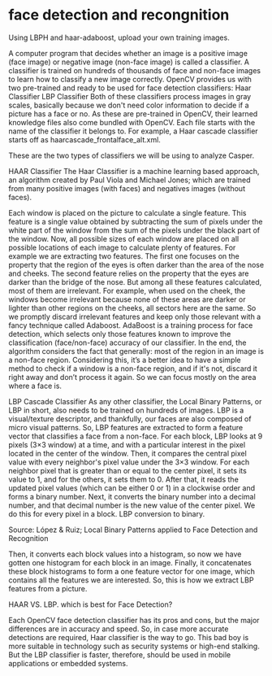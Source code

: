 # face detection and recongnition
Using LBPH and haar-adaboost, upload your own training images.

A computer program that decides whether an image is a positive image (face image) or negative image (non-face image) is called a classifier. A classifier is trained on hundreds of thousands of face and non-face images to learn how to classify a new image correctly. OpenCV provides us with two pre-trained and ready to be used for face detection classifiers:
Haar Classifier
LBP Classifier
Both of these classifiers process images in gray scales, basically because we don't need color information to decide if a picture has a face or no. As these are pre-trained in OpenCV, their learned knowledge files also come bundled with OpenCV.
Each file starts with the name of the classifier it belongs to. For example, a Haar cascade classifier starts off as haarcascade_frontalface_alt.xml.

These are the two types of classifiers we will be using to analyze Casper.

HAAR Classifier
The Haar Classifier is a machine learning based approach, an algorithm created by Paul Viola and Michael Jones; which are trained from many positive images (with faces) and negatives images (without faces).

Each window is placed on the picture to calculate a single feature. This feature is a single value obtained by subtracting the sum of pixels under the white part of the window from the sum of the pixels under the black part of the window.
Now, all possible sizes of each window are placed on all possible locations of each image to calculate plenty of features.
For example we are extracting two features. The first one focuses on the property that the region of the eyes is often darker than the area of the nose and cheeks. The second feature relies on the property that the eyes are darker than the bridge of the nose.
But among all these features calculated, most of them are irrelevant. For example, when used on the cheek, the windows become irrelevant because none of these areas are darker or lighter than other regions on the cheeks, all sectors here are the same.
So we promptly discard irrelevant features and keep only those relevant with a fancy technique called Adaboost. AdaBoost is a training process for face detection, which selects only those features known to improve the classification (face/non-face) accuracy of our classifier.
In the end, the algorithm considers the fact that generally: most of the region in an image is a non-face region. Considering this, it’s a better idea to have a simple method to check if a window is a non-face region, and if it's not, discard it right away and don’t process it again. So we can focus mostly on the area where a face is.

LBP Cascade Classifier
As any other classifier, the Local Binary Patterns, or LBP in short, also needs to be trained on hundreds of images. LBP is a visual/texture descriptor, and thankfully, our faces are also composed of micro visual patterns.
So, LBP features are extracted to form a feature vector that classifies a face from a non-face.
For each block, LBP looks at 9 pixels (3×3 window) at a time, and with a particular interest in the pixel located in the center of the window.
Then, it compares the central pixel value with every neighbor's pixel value under the 3×3 window. For each neighbor pixel that is greater than or equal to the center pixel, it sets its value to 1, and for the others, it sets them to 0.
After that, it reads the updated pixel values (which can be either 0 or 1) in a clockwise order and forms a binary number. Next, it converts the binary number into a decimal number, and that decimal number is the new value of the center pixel. We do this for every pixel in a block.
LBP conversion to binary. 

Source: López & Ruiz; Local Binary Patterns applied to Face Detection and Recognition

Then, it converts each block values into a histogram, so now we have gotten one histogram for each block in an image.
Finally, it concatenates these block histograms to form a one feature vector for one image, which contains all the features we are interested. So, this is how we extract LBP features from a picture.

HAAR VS. LBP. which is best for Face Detection?

Each OpenCV face detection classifier has its pros and cons, but the major differences are in accuracy and speed.
So, in case more accurate detections are required, Haar classifier is the way to go. This bad boy is more suitable in technology such as security systems or high-end stalking.
But the LBP classifier is faster, therefore, should be used in mobile applications or embedded systems.
